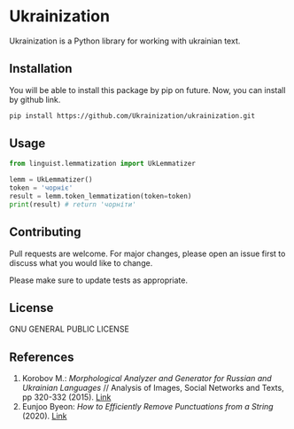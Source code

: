 # Ukrainization

Ukrainization is a Python library for working with ukrainian text.

## Installation

You will be able to install this package by pip on future. Now, you can install by github link.

```bash
pip install https://github.com/Ukrainization/ukrainization.git
```

## Usage

```python
from linguist.lemmatization import UkLemmatizer

lemm = UkLemmatizer()
token = 'чорніє'
result = lemm.token_lemmatization(token=token)
print(result) # return 'чорніти'
```

## Contributing
Pull requests are welcome. For major changes, please open an issue first to discuss what you would like to change.

Please make sure to update tests as appropriate.

## License

GNU GENERAL PUBLIC LICENSE

## References

1. Korobov M.: *Morphological Analyzer and Generator for Russian and Ukrainian Languages* // Analysis of Images, Social Networks and Texts, pp 320-332 (2015). [Link](https://pypi.org/project/pymorphy2/)
2. Eunjoo Byeon: *How to Efficiently Remove Punctuations from a String* (2020). [Link](https://towardsdatascience.com/how-to-efficiently-remove-punctuations-from-a-string-899ad4a059fb)
